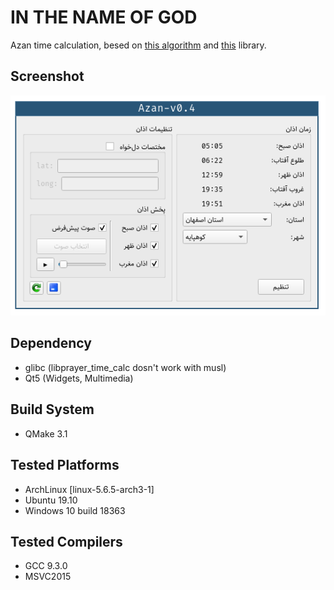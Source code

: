 # IN THE NAME OF GOD

Azan time calculation, besed on [this algorithm](http://praytimes.org/calculation) and [this](http://praytimes.org/manual#Downloads_and_Examples) library.

## Screenshot
![Alt text](./2020-04-22_07-20.png)

## Dependency 
   - glibc (libprayer_time_calc dosn't work with musl)
   - Qt5 (Widgets, Multimedia)
  
## Build System
   - QMake 3.1
	
## Tested Platforms
   - ArchLinux [linux-5.6.5-arch3-1]
   - Ubuntu 19.10
   - Windows 10 build 18363
	
## Tested Compilers
   - GCC 9.3.0
   - MSVC2015

